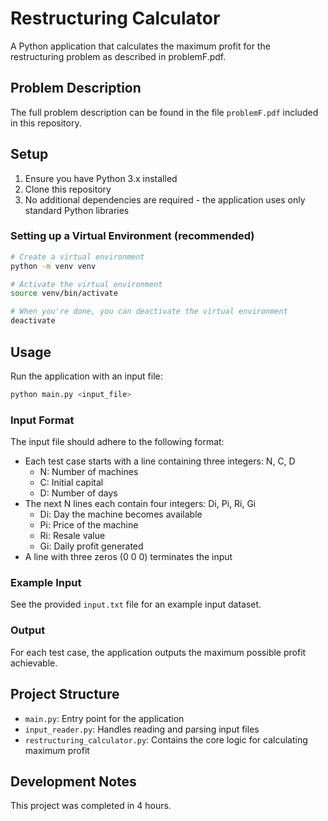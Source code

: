 # Restructuring Calculator

A Python application that calculates the maximum profit for the restructuring problem as described in problemF.pdf.

## Problem Description

The full problem description can be found in the file `problemF.pdf` included in this repository.

## Setup

1. Ensure you have Python 3.x installed
2. Clone this repository
3. No additional dependencies are required - the application uses only standard Python libraries

### Setting up a Virtual Environment (recommended)

```bash
# Create a virtual environment
python -m venv venv

# Activate the virtual environment
source venv/bin/activate

# When you're done, you can deactivate the virtual environment
deactivate
```

## Usage

Run the application with an input file:

```bash
python main.py <input_file>
```

### Input Format

The input file should adhere to the following format:

- Each test case starts with a line containing three integers: N, C, D
  - N: Number of machines
  - C: Initial capital
  - D: Number of days
- The next N lines each contain four integers: Di, Pi, Ri, Gi
  - Di: Day the machine becomes available
  - Pi: Price of the machine
  - Ri: Resale value
  - Gi: Daily profit generated
- A line with three zeros (0 0 0) terminates the input

### Example Input

See the provided `input.txt` file for an example input dataset.

### Output

For each test case, the application outputs the maximum possible profit achievable.

## Project Structure

- `main.py`: Entry point for the application
- `input_reader.py`: Handles reading and parsing input files
- `restructuring_calculator.py`: Contains the core logic for calculating maximum profit

## Development Notes

This project was completed in 4 hours.

